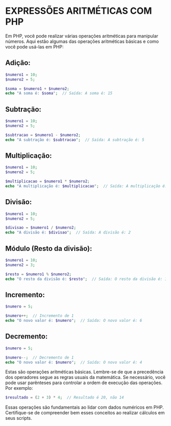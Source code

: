 # EXPRESSÕES ARITMÉTICAS COM PHP
Em PHP, você pode realizar várias operações aritméticas para manipular números. Aqui estão algumas das operações aritméticas básicas e como você pode usá-las em PHP:

## Adição:
```php
$numero1 = 10;
$numero2 = 5;

$soma = $numero1 + $numero2;
echo "A soma é: $soma";  // Saída: A soma é: 15
```

## Subtração:
```php
$numero1 = 10;
$numero2 = 5;

$subtracao = $numero1 - $numero2;
echo "A subtração é: $subtracao";  // Saída: A subtração é: 5
```

## Multiplicação:
```php
$numero1 = 10;
$numero2 = 5;

$multiplicacao = $numero1 * $numero2;
echo "A multiplicação é: $multiplicacao";  // Saída: A multiplicação é: 50
```

## Divisão:
```php
$numero1 = 10;
$numero2 = 5;

$divisao = $numero1 / $numero2;
echo "A divisão é: $divisao";  // Saída: A divisão é: 2
```

## Módulo (Resto da divisão):
```php
$numero1 = 10;
$numero2 = 3;

$resto = $numero1 % $numero2;
echo "O resto da divisão é: $resto";  // Saída: O resto da divisão é: 1
```

## Incremento:
```php
$numero = 5;

$numero++;  // Incremento de 1
echo "O novo valor é: $numero";  // Saída: O novo valor é: 6
```

## Decremento:
```php
$numero = 5;

$numero--;  // Decremento de 1
echo "O novo valor é: $numero";  // Saída: O novo valor é: 4
```

Estas são operações aritméticas básicas. Lembre-se de que a precedência dos operadores segue as regras usuais da matemática. Se necessário, você pode usar parênteses para controlar a ordem de execução das operações. Por exemplo:

```php
$resultado = (2 + 3) * 4;  // Resultado é 20, não 14
```

Essas operações são fundamentais ao lidar com dados numéricos em PHP. Certifique-se de compreender bem esses conceitos ao realizar cálculos em seus scripts.